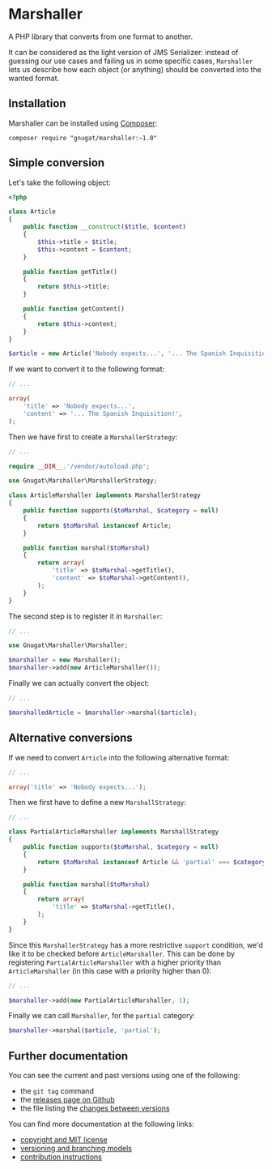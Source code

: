 # Marshaller

A PHP library that converts from one format to another.

It can be considered as the light version of JMS Serializer: instead of guessing
our use cases and failing us in some specific cases, `Marshaller` lets us describe
how each object (or anything) should be converted into the wanted format.

## Installation

Marshaller can be installed using [Composer](http://getcomposer.org/):

    composer require "gnugat/marshaller:~1.0"

## Simple conversion

Let's take the following object:

```php
<?php

class Article
{
    public function __construct($title, $content)
    {
        $this->title = $title;
        $this->content = $content;
    }

    public function getTitle()
    {
        return $this->title;
    }

    public function getContent()
    {
        return $this->content;
    }
}

$article = new Article('Nobody expects...', '... The Spanish Inquisition!');
```

If we want to convert it to the following format:

```php
// ...

array(
    'title' => 'Nobody expects...',
    'content' => '... The Spanish Inquisition!',
);
```

Then we have first to create a `MarshallerStrategy`:

```php
// ...

require __DIR__.'/vendor/autoload.php';

use Gnugat\Marshaller\MarshallerStrategy;

class ArticleMarshaller implements MarshallerStrategy
{
    public function supports($toMarshal, $category = null)
    {
        return $toMarshal instanceof Article;
    }

    public function marshal($toMarshal)
    {
        return array(
            'title' => $toMarshal->getTitle(),
            'content' => $toMarshal->getContent(),
        );
    }
}
```

The second step is to register it in `Marshaller`:

```php
// ...

use Gnugat\Marshaller\Marshaller;

$marshaller = new Marshaller();
$marshaller->add(new ArticleMarshaller());
```

Finally we can actually convert the object:

```php
// ...

$marshalledArticle = $marshaller->marshal($article);
```

## Alternative conversions

If we need to convert `Article` into the following alternative format:

```php
// ...

array('title' => 'Nobody expects...');
```

Then we first have to define a new `MarshallStrategy`:

```php
// ...

class PartialArticleMarshaller implements MarshallStrategy
{
    public function supports($toMarshal, $category = null)
    {
        return $toMarshal instanceof Article && 'partial' === $category;
    }

    public function marshal($toMarshal)
    {
        return array(
            'title' => $toMarshal->getTitle(),
        );
    }
}
```

Since this `MarshallerStrategy` has a more restrictive `support` condition, we'd
like it to be checked before `ArticleMarshaller`. This can be done by registering
`PartialArticleMarshaller` with a higher priority than `ArticleMarshaller`
(in this case with a priority higher than 0):

```php
// ...

$marshaller->add(new PartialArticleMarshaller, 1);
```

Finally we can call `Marshaller`, for the `partial` category:

```php
$marshaller->marshal($article, 'partial');
```

## Further documentation

You can see the current and past versions using one of the following:

* the `git tag` command
* the [releases page on Github](https://github.com/gnugat/marshaller/releases)
* the file listing the [changes between versions](CHANGELOG.md)

You can find more documentation at the following links:

* [copyright and MIT license](LICENSE)
* [versioning and branching models](VERSIONING.md)
* [contribution instructions](CONTRIBUTING.md)
